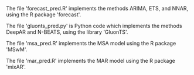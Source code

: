 The file 'forecast_pred.R' implements the methods ARIMA, ETS, and NNAR, using the R package 'forecast'.

The file 'gluonts_pred.py' is Python code which implements the methods DeepAR and N-BEATS, using the library 'GluonTS'.

The file 'msa_pred.R' implements the MSA model using the R package 'MSwM'.

The file 'mar_pred.R' implements the MAR model using the R package 'mixAR'.
